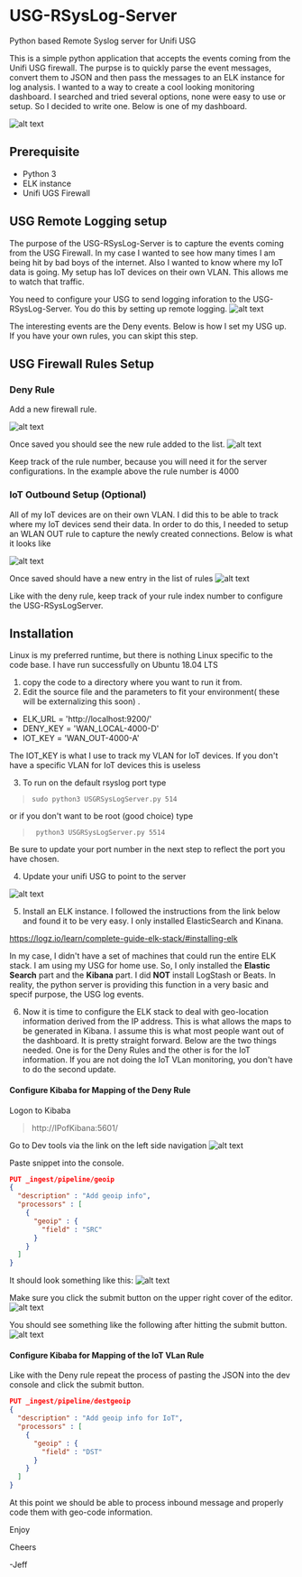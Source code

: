 # USG-RSysLog-Server
Python based Remote Syslog server for Unifi USG 

This is a simple python application that accepts the events coming from the Unifi USG firewall.
The purpse is to quickly parse the event messages, convert them to JSON and then pass the messages to an ELK instance for log analysis. I wanted to a way to create a cool looking monitoring dashboard. I searched and tried several options, none were easy to use or setup. So I decided to write one. Below is one of my dashboard.

![alt text](https://github.com/cal2net/USG-RSysLog-Server/blob/master/images/Deny-Dashboard.png "Dashboard showing statistics about the deny rule")


## Prerequisite
* Python 3
* ELK instance
* Unifi UGS Firewall

## USG Remote Logging setup
The purpose of the USG-RSysLog-Server is to capture the events coming from the USG Firewall. In my case I wanted to see how many times I am being hit by bad boys of the internet. Also I wanted to know where my IoT data is going. My setup has IoT devices on their own VLAN. This allows me to watch that traffic. 
 
You need to configure your USG to send logging inforation to the USG-RSysLog-Server.  You do this by setting up remote logging.
![alt text](https://github.com/cal2net/USG-RSysLog-Server/blob/master/images/USG_Remote_Syslog_IP.png "USG Remote IP Entry")

The interesting events are the Deny events. Below is how I set my USG up. If you have your own rules, you can skipt this step.
## USG Firewall Rules Setup
### Deny Rule
Add a new firewall rule. 

![alt text](https://github.com/cal2net/USG-RSysLog-Server/blob/master/images/Deny_FW-Rule-Details.png "Details of firewall rule for Deny Rule")
 
Once saved you should see the new rule added to the list.
![alt text](https://github.com/cal2net/USG-RSysLog-Server/blob/master/images/Deny_FW-Rule.png "Firewall list in USG for WAN-IN")
 
Keep track of the rule number, because you will need it for the server configurations. In the example above the rule number is 4000

### IoT Outbound Setup (Optional)
All of my IoT devices are on their own VLAN. I did this to be able to track where my IoT devices send their data. In order to do this, I needed to setup an WLAN OUT rule to capture the newly created connections. Below is what it looks like


![alt text](https://github.com/cal2net/USG-RSysLog-Server/blob/master/images/IoT_OutBound_FW-Rule-Details.png "Details of firewall rule for IoT VLAN outboud traffic")

Once saved should have a new entry in the list of rules
![alt text](https://github.com/cal2net/USG-RSysLog-Server/blob/master/images/IoT_OutBound_FW-Rule.png "List of firewall rules for outboud traffic")

Like with the deny rule, keep track of your rule index number to configure the USG-RSysLogServer.

## Installation
Linux is my preferred runtime, but there is nothing Linux specific to the code base.
I have run successfully on Ubuntu 18.04 LTS

1. copy the code to a directory where you want to run it from. 
2. Edit the source file and the parameters to fit your environment( these will be externalizing this soon) . 
* ELK_URL = 'http://localhost:9200/' 
* DENY_KEY = 'WAN_LOCAL-4000-D'
* IOT_KEY = 'WAN_OUT-4000-A' 
 
The IOT_KEY is what I use to track my VLAN for IoT devices. If you don't have a specific VLAN for IoT devices this is useless

3. To run on the default rsyslog port type
  
>`sudo python3 USGRSysLogServer.py 514` 
  
or if you don't want to be root (good choice) type 
  
>` python3 USGRSysLogServer.py 5514` 
 
 Be sure to update your port number in the next step to reflect the port you have chosen.

4. Update your unifi USG to point to the server

![alt text](https://github.com/cal2net/USG-RSysLog-Server/blob/master/images/USG_Remote_Syslog_IP.png "USG Remote IP Entry")

5. Install an ELK instance. I followed the instructions from the link below and found it to be very easy. I only installed ElasticSearch and Kinana.
  
https://logz.io/learn/complete-guide-elk-stack/#installing-elk

In my case, I didn't have a set of machines that could run the entire ELK stack. I am using my USG for home use. So, I only installed the __Elastic Search__ part and the __Kibana__ part. I did __NOT__ install LogStash or Beats. In reality, the python server is providing this function in a very basic and specif purpose, the USG log events.

6. Now it is time to configure the ELK stack to deal with geo-location information derived from the IP address. This is what allows the maps to be generated in Kibana. I assume this is what most people want out of the dashboard. It is pretty straight forward. Below are the two things needed. One is for the Deny Rules and the other is for the IoT information. If you are not doing the IoT VLan monitoring, you don't have to do the second update.

#### Configure Kibaba for Mapping of the Deny Rule
Logon to Kibaba
> http://IPofKibana:5601/
 
Go to Dev tools via the link on the left side navigation
![alt text](https://github.com/cal2net/USG-RSysLog-Server/blob/master/images/Kibana-main-screen.png "Kibana main screen")

Paste snippet into the console. 
```JSON
PUT _ingest/pipeline/geoip
{
  "description" : "Add geoip info",
  "processors" : [
    {
      "geoip" : {
        "field" : "SRC"
      }
    }
  ]
}
```
It should look something like this:
![alt text](https://github.com/cal2net/USG-RSysLog-Server/blob/master/images/Dev-console-geoip-json.png "Kibana dev console")

Make sure you click the submit button on the upper right cover of the editor.
![alt text](https://github.com/cal2net/USG-RSysLog-Server/blob/master/images/Dev-console-submit-button.png "Kibana dev console submit button")

You should see something like the following after hitting the submit button.
![alt text](https://github.com/cal2net/USG-RSysLog-Server/blob/master/images/Dev-console-submit-success.png "Kibana dev console submit success screen")

#### Configure Kibaba for Mapping of the IoT VLan Rule
Like with the Deny rule repeat the process of pasting the JSON into the dev console and click the submit button.

```JSON
PUT _ingest/pipeline/destgeoip
{
  "description" : "Add geoip info for IoT",
  "processors" : [
    {
      "geoip" : {
        "field" : "DST"
      }
    }
  ]
}
```

At this point we should be able to process inbound message and properly code them with geo-code information.

Enjoy


Cheers 
 
-Jeff
